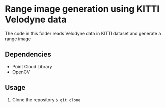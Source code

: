 # Range image generation using KITTI Velodyne data
The code in this folder reads Velodyne data in KITTI dataset and generate a range image
## Dependencies
- Point Cloud Library
- OpenCV
## Usage
1. Clone the repository
`$ git clone `
